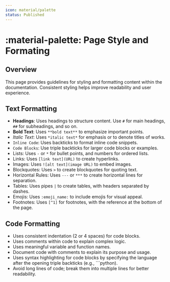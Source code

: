 ```yaml
---
icon: material/palette
status: Published
---
```

# :material-palette: Page Style and Formating

## Overview
This page provides guidelines for styling and formatting content within the documentation. Consistent styling helps improve readability and user experience.

## Text Formatting

- **Headings**: Uses headings to structure content. Use `#` for main headings, `##` for subheadings, and so on.
- **Bold Text**: Uses `**bold text**` to emphasize important points.
- *Italic Text*: Uses `*italic text*` for emphasis or to denote titles of works.
- `Inline Code`: Uses backticks to format inline code snippets.
- ```Code Blocks```: Use triple backticks for larger code blocks or examples.
- Lists: Uses `-` or `*` for bullet points, and numbers for ordered lists.
- Links: Uses `[link text](URL)` to create hyperlinks.
- Images: Uses `![alt text](image URL)` to embed images.
- Blockquotes: Uses `>` to create blockquotes for quoting text.
- Horizontal Rules: Uses `---` or `***` to create horizontal lines for separation.
- Tables: Uses pipes `|` to create tables, with headers separated by dashes.
- Emojis: Uses `:emoji_name:` to include emojis for visual appeal.
- Footnotes: Uses `[^1]` for footnotes, with the reference at the bottom of the page.

## Code Formatting

- Uses consistent indentation (2 or 4 spaces) for code blocks.
- Uses comments within code to explain complex logic.
- Uses meaningful variable and function names.
- Document code with comments to explain its purpose and usage.
- Uses syntax highlighting for code blocks by specifying the language after the opening triple backticks (e.g., ```python).
- Avoid long lines of code; break them into multiple lines for better readability.

